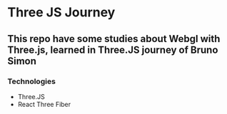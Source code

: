 # Three JS Journey

## This repo have some studies about Webgl with Three.js, learned in Three.JS journey of Bruno Simon

### Technologies

- Three.JS
- React Three Fiber